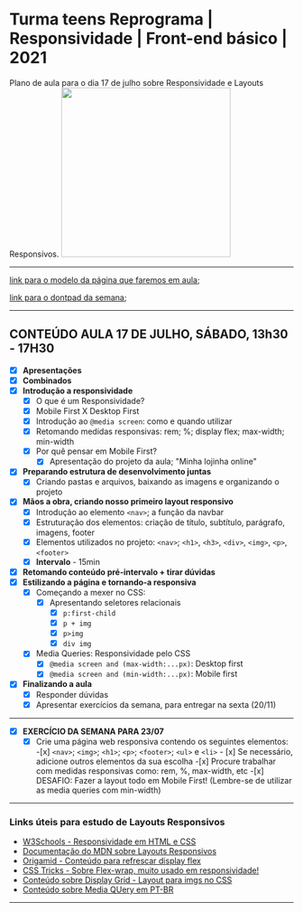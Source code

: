 # Turma teens Reprograma | Responsividade | Front-end básico | 2021 

Plano de aula para o dia 17 de julho sobre Responsividade e Layouts Responsivos.
<img src="https://media.giphy.com/media/13FrpeVH09Zrb2/giphy.gif"  width="300">

---

[link para o modelo da página que faremos em aula](https://github.com/jbockhorny);

[link para o dontpad da semana](http://dontpad.com/teens-responsividade-reprograma);

---

## CONTEÚDO AULA 17 DE JULHO, SÁBADO, 13h30 - 17H30

- [x] **Apresentações**
- [x] **Combinados**
- [x] **Introdução a responsividade**
  - [x] O que é um Responsividade?
  - [x] Mobile First X Desktop First
  - [x] Introdução ao `@media screen`: como e quando utilizar
  - [x] Retomando medidas responsivas: rem; %; display flex; max-width; min-width
  - [x] Por quê pensar em Mobile First?
    - [x] Apresentação do projeto da aula; "Minha lojinha online"
- [x] **Preparando estrutura de desenvolvimento juntas**
  - [x] Criando pastas e arquivos, baixando as imagens e organizando o projeto
- [x] **Mãos a obra, criando nosso primeiro layout responsivo**
  - [x] Introdução ao elemento `<nav>`; a função da navbar
  - [x] Estruturação dos elementos: criação de título, subtítulo, parágrafo, imagens, footer
   - [x] Elementos utilizados no projeto: `<nav>`; `<h1>`, `<h3>`, `<div>`, `<img>`, `<p>`, `<footer>`
  - [x] **Intervalo** - 15min
- [x] **Retomando conteúdo pré-intervalo + tirar dúvidas**
- [x] **Estilizando a página e tornando-a responsiva**
  - [x] Começando a mexer no CSS:
    - [x] Apresentando seletores relacionais
      - [x] `p:first-child`
      - [x] `p + img`
      - [x] `p>img`
      - [x] `div img`
  - [x] Media Queries: Responsividade pelo CSS
    - [x] `@media screen and (max-width:...px)`: Desktop first
    - [x] `@media screen and (min-width:...px)`: Mobile first

- [x] **Finalizando a aula**
  - [x] Responder dúvidas
  - [x] Apresentar exercícios da semana, para entregar na sexta (20/11)
 
---

- [x] **EXERCÍCIO DA SEMANA PARA 23/07**
  - [x] Crie uma página web responsiva contendo os seguintes elementos:
        -[x] `<nav>`; `<img>`; `<h1>`; `<p>`; `<footer>`; `<ul>` e `<li>`
          - [x] Se necessário, adicione outros elementos da sua escolha
         -[x] Procure trabalhar com medidas responsivas como: rem, %, max-width, etc
         -[x] DESAFIO: Fazer a layout todo em Mobile First! (Lembre-se de utilizar as media queries com min-width)

---
### Links úteis para estudo de Layouts Responsivos

- [W3Schools - Responsividade em HTML e CSS](https://www.w3schools.com/html/html_responsive.asp)
- [Documentação do MDN sobre Layouts Responsivos](https://developer.mozilla.org/pt-BR/docs/Learn/CSS/CSS_layout/Responsive_Design)
- [Origamid - Conteúdo para refrescar display flex](https://origamid.com/projetos/flexbox-guia-completo/)
- [CSS Tricks - Sobre Flex-wrap, muito usado em responsividade!](https://css-tricks.com/almanac/properties/f/flex-wrap/)
- [Conteúdo sobre Display Grid - Layout para imgs no CSS](https://learncssgrid.com/)
- [Conteúdo sobre Media QUery em PT-BR](http://devfuria.com.br/html-css/media-queries/)


---
